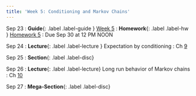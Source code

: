 ```yaml
---
title: 'Week 5: Conditioning and Markov Chains'
---
```


Sep 23
: **Guide**{: .label .label-guide } [Week 5](/assets/guides/fall24/week05.pdf)
: **Homework**{: .label .label-hw } [Homework 5](http://prob140.datahub.berkeley.edu/hub/user-redirect/git-pull?repo=https://github.com/prob140/materials-fa24&branch=main&subPath=hw/Homework_05.ipynb)
    : Due Sep 30 at 12 PM NOON

Sep 24
: **Lecture**{: .label .label-lecture } Expectation by conditioning
    : Ch [9](http://prob140.org/textbook/content/Chapter_09/00_Conditioning_Revisited.html)

Sep 25
: **Section**{: .label .label-disc}

Sep 26
: **Lecture**{: .label .label-lecture} Long run behavior of Markov chains
    : Ch [10](http://prob140.org/textbook/content/Chapter_10/00_Markov_Chains.html)

Sep 27
: **Mega-Section**{: .label .label-disc}
